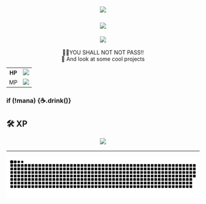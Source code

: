 
<h1 align="center">
    <img src="https://readme-typing-svg.herokuapp.com/?font=Sankofa+Display&size=75&center=true&vCenter=true&width=1000&height=70&duration=4000&lines=Hi+I'm+James+O'Kane;+Daring+Developer;Engineering+Extraordinaire" />
</h1>

<div align="center">
    <a href="linkedin.com/in/james-o-kane-570b71314/"><img src="https://img.shields.io/badge/LinkedIn-0077B5?style=for-the-badge&logo=linkedin&logoColor=white"></a>
</div>

<br>

<div align="center">
    <img src="https://i.giphy.com/media/v1.Y2lkPTc5MGI3NjExcmFxMWxkNGxqaGl1bGVvODI2ZHR6bnB4dDFzdTV0YXFteXd0YjZ1aCZlcD12MV9pbnRlcm5hbF9naWZfYnlfaWQmY3Q9dg/BZMggpshzrPvbfQHIF/giphy.gif">
</div>

<p align="center">
    🧙‍♂️YOU SHALL NOT NOT PASS!! <br>
    👀 And look at some cool projects
</p>

<table>
  <tr>
    <th>HP</th>
    <th><img src="https://geps.dev/progress/30?dangerColor=ef476f"></th>
  </tr>
  <tr>
    <td>MP</td>
    <td><img src="https://geps.dev/progress/9001?successColor=118ab2"></td>
  </tr>
</table>
<h3>if (!mana) {☕️.drink()}</h3>

 ## 🛠️ XP 

<p align="center">
  <a href="https://skillicons.dev">
    <img src="https://skillicons.dev/icons?i=html,css,js,ts,react,nodejs,nextjs,vite,git,github,postman,figma" />
  </a>
</p>

<hr>

<picture align="center">
  <source media="(prefers-color-scheme: dark)" srcset="https://raw.githubusercontent.com/orbiccode/orbiccode/output/github-contribution-grid-snake-dark.svg">
  <source media="(prefers-color-scheme: light)" srcset="https://raw.githubusercontent.com/orbiccode/orbiccode/output/github-contribution-grid-snake.svg">
  <img alt="github contribution grid snake animation" src="https://raw.githubusercontent.com/orbiccode/orbiccode/output/github-contribution-grid-snake.svg">
</picture>
